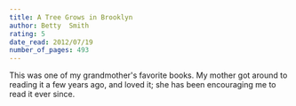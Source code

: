 ```yaml
---
title: A Tree Grows in Brooklyn
author: Betty  Smith
rating: 5
date_read: 2012/07/19
number_of_pages: 493
---
```


This was one of my grandmother's favorite books. My mother got around to reading it a few years ago, and loved it; she has been encouraging me to read it ever since.